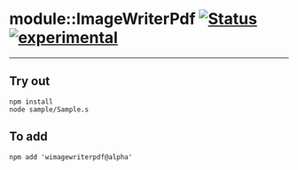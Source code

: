 
# module::ImageWriterPdf  [![Status](https://github.com/Wandalen/wImageWriterPdf/workflows/Publish/badge.svg)](https://github.com/Wandalen/wImageWriterPdf/actions?query=workflow%3APublish) [![experimental](https://img.shields.io/badge/stability-experimental-orange.svg)](https://github.com/emersion/stability-badges#experimental)

___

## Try out
```
npm install
node sample/Sample.s
```

## To add
```
npm add 'wimagewriterpdf@alpha'
```

